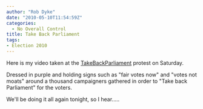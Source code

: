 ```yaml
---
author: "Rob Dyke"
date: "2010-05-10T11:54:59Z"
categories:
  - No Overall Control
title: Take Back Parliament
tags:
- Election 2010
---
```

Here is my video taken at the [TakeBackParliament](http://news.bbc.co.uk/1/hi/uk/8670002.stm) protest on Saturday.



Dressed in purple and holding signs such as "fair votes now" and "votes not moats" around a thousand campaigners gathered in order to "Take back Parliament" for the voters.

We'll be doing it all again tonight, so I hear.....
